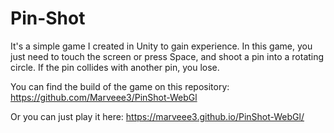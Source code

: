 # Pin-Shot
It's a simple game I created in Unity to gain experience.
In this game, you just need to touch the screen or press Space, and shoot a pin into a rotating circle. 
If the pin collides with another pin, you lose.

You can find the build of the game on this repository: https://github.com/Marveee3/PinShot-WebGl

Or you can just play it here: https://marveee3.github.io/PinShot-WebGl/
